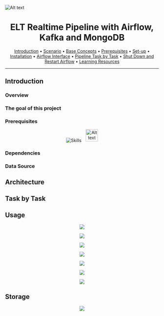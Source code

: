 ![Alt text](https://svgshare.com/i/19yL.svg)

<h1 align="center">ELT Realtime Pipeline with Airflow, Kafka and MongoDB </h1>


<p align="center">
  <a href="#introduction">Introduction</a> •
  <a href="#scenario">Scenario</a> •
  <a href="#base-concepts">Base Concepts</a> •
  <a href="#prerequisites">Prerequisites</a> •
  <a href="#set-up">Set-up</a> •
  <a href="#installation">Installation</a> •
  <a href="#airflow-interface">Airflow Interface</a> •
  <a href="#pipeline-task-by-task">Pipeline Task by Task</a> •
  <a href="#shut-down-and-restart-airflow">Shut Down and Restart Airflow</a> •
  <a href="#learning-resources">Learning Resources</a>
</p>

---


## Introduction
### Overview

### The goal of this project

### Prerequisites

<p align="center">
  <a>
    <img src="https://skillicons.dev/icons?i=docker,kafka,mongodb,py" alt="Skills" /> 
  </a>
  <img src="https://svgshare.com/i/19wF.svg" alt="Alt text" width="40" height="40" style="vertical-align: 2px; margin-left: 10px;">
</p>


### Dependencies

### Data Source

## Architecture

## Task by Task

## Usage

<p align="center">
  <a>
    <img src="https://ibb.co/jbmtR6f"> 
  </a>
</p>

<p align="center">
  <a>
    <img src="https://i.ibb.co/nfL71vx/Dags.png"> 
  </a>
</p>


<p align="center">
  <a>
    <img src="https://i.ibb.co/TvgYbW6/Dag-consumer.png"> 
  </a>
</p>


<p align="center">
  <a>
    <img src="https://i.ibb.co/C1QFfGh/Dag-procuder.png"> 
  </a>
</p>


<p align="center">
  <a>
    <img src="https://i.ibb.co/3hYBkd2/consumer-running.png"> 
  </a>
</p>

<p align="center">
  <a>
    <img src="https://i.ibb.co/NFYNVZH/Dag-procuder-2.png"> 
  </a>
</p>

<p align="center">
  <a>
    <img src="https://i.ibb.co/F4cHqVc/procuder-running.png"> 
  </a>
</p>


## Storage
<p align="center">
  <a>
    <img src="https://i.ibb.co/CbXjCVP/Mongodb-2.png"> 
  </a>
</p>